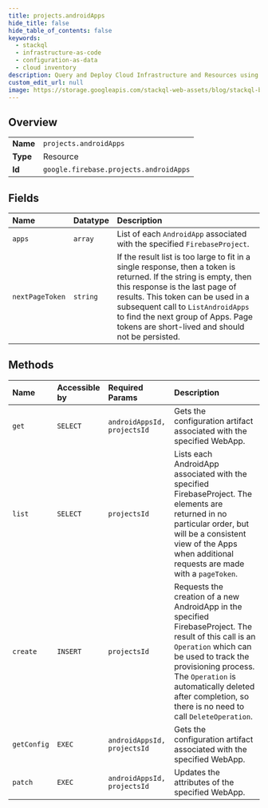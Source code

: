 ```yaml
---
title: projects.androidApps
hide_title: false
hide_table_of_contents: false
keywords:
  - stackql
  - infrastructure-as-code
  - configuration-as-data
  - cloud inventory
description: Query and Deploy Cloud Infrastructure and Resources using SQL
custom_edit_url: null
image: https://storage.googleapis.com/stackql-web-assets/blog/stackql-blog-post-featured-image.png
---
```

  
    

## Overview
<table><tbody>
<tr><td><b>Name</b></td><td><code>projects.androidApps</code></td></tr>
<tr><td><b>Type</b></td><td>Resource</td></tr>
<tr><td><b>Id</b></td><td><code>google.firebase.projects.androidApps</code></td></tr>
</tbody></table>

## Fields
| Name | Datatype | Description |
|:-----|:---------|:------------|
| `apps` | `array` | List of each `AndroidApp` associated with the specified `FirebaseProject`. |
| `nextPageToken` | `string` | If the result list is too large to fit in a single response, then a token is returned. If the string is empty, then this response is the last page of results. This token can be used in a subsequent call to `ListAndroidApps` to find the next group of Apps. Page tokens are short-lived and should not be persisted. |
## Methods
| Name | Accessible by | Required Params | Description |
|:-----|:--------------|:----------------|:------------|
| `get` | `SELECT` | `androidAppsId, projectsId` | Gets the configuration artifact associated with the specified WebApp. |
| `list` | `SELECT` | `projectsId` | Lists each AndroidApp associated with the specified FirebaseProject. The elements are returned in no particular order, but will be a consistent view of the Apps when additional requests are made with a `pageToken`. |
| `create` | `INSERT` | `projectsId` | Requests the creation of a new AndroidApp in the specified FirebaseProject. The result of this call is an `Operation` which can be used to track the provisioning process. The `Operation` is automatically deleted after completion, so there is no need to call `DeleteOperation`. |
| `getConfig` | `EXEC` | `androidAppsId, projectsId` | Gets the configuration artifact associated with the specified WebApp. |
| `patch` | `EXEC` | `androidAppsId, projectsId` | Updates the attributes of the specified WebApp. |
